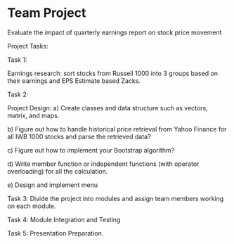 # Team Project
Evaluate the impact of quarterly earnings report on stock price movement

Project Tasks:

Task 1: 

Earnings research: sort stocks from Russell 1000 into 3 groups based on their
earnings and EPS Estimate based Zacks.

Task 2:

Project Design:
a) Create classes and data structure such as vectors, matrix, and maps.

b) Figure out how to handle historical price retrieval from Yahoo Finance for all IWB
1000 stocks and parse the retrieved data?

c) Figure out how to implement your Bootstrap algorithm?

d) Write member function or independent functions (with operator overloading) for all
the calculation.

e) Design and implement menu

Task 3: Divide the project into modules and assign team members working on each module.

Task 4: Module Integration and Testing

Task 5: Presentation Preparation.
